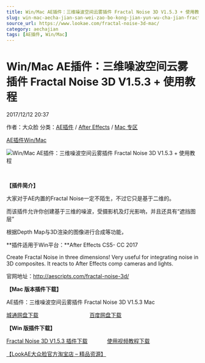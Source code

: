 ```yaml
---
title: Win/Mac AE插件：三维噪波空间云雾插件 Fractal Noise 3D V1.5.3 + 使用教程
slug: win-mac-aecha-jian-san-wei-zao-bo-kong-jian-yun-wu-cha-jian-fractal-noise-3d-v1-5-3-shi-yong-jiao-cheng
source_url: https://www.lookae.com/fractal-noise-3d-mac/
category: aechajian
tags: [AE插件, Win/Mac]
---
```

# Win/Mac AE插件：三维噪波空间云雾插件 Fractal Noise 3D V1.5.3 + 使用教程

2017/12/12 20:37

作者：大众脸
分类：[AE插件](https://www.lookae.com/after-effects/aechajian/) / [After Effects](https://www.lookae.com/after-effects/) / [Mac 专区](https://www.lookae.com/mac-osx/)

[AE插件](https://www.lookae.com/tag/ae%e6%8f%92%e4%bb%b6/)[Win/Mac](https://www.lookae.com/tag/winmac/)

![Win/Mac AE插件：三维噪波空间云雾插件 Fractal Noise 3D V1.5.3 + 使用教程](https://www.lookae.com/wp-content/uploads/2015/05/fractal-noise-3d.jpg "Win/Mac AE插件：三维噪波空间云雾插件 Fractal Noise 3D V1.5.3 + 使用教程-LookAE.com")

[﻿﻿﻿](https://cloud.video.taobao.com//play/u/705956171/p/1/e/6/t/1/352595922712.mp4)

**【插件简介】**

大家对于AE内置的Fractal Noise一定不陌生，不过它只是基于二维的。

而该插件允许你创建基于三维的噪波，受摄影机及灯光影响，并且还具有“遮挡图层”

根据Depth Map与3D渲染的图像进行合成等功能，

**插件适用于Win平台：**After Effects CS5- CC 2017

Create Fractal Noise in three dimensions! Very useful for integrating noise in 3D composites. It reacts to After Effects comp cameras and lights.

官网地址：http://aescripts.com/fractal-noise-3d/

**【Mac 版本插件下载】**

AE插件：三维噪波空间云雾插件 Fractal Noise 3D V1.5.3 Mac

[城通网盘下载](https://lookae.ctfile.com/fs/680462-231224447)                                  [百度网盘下载](https://pan.baidu.com/s/1nvsZ2lj)

**【Win 版插件下载】**

[Fractal Noise 3D V1.5.3 插件下载](http://lookae.ctfile.com/fs/e2D156452692)             [使用视频教程下载](https://www.400gb.com/file/93395123)

[【LookAE大众脸官方淘宝店 – 精品资源】](https://lookae.taobao.com/)
